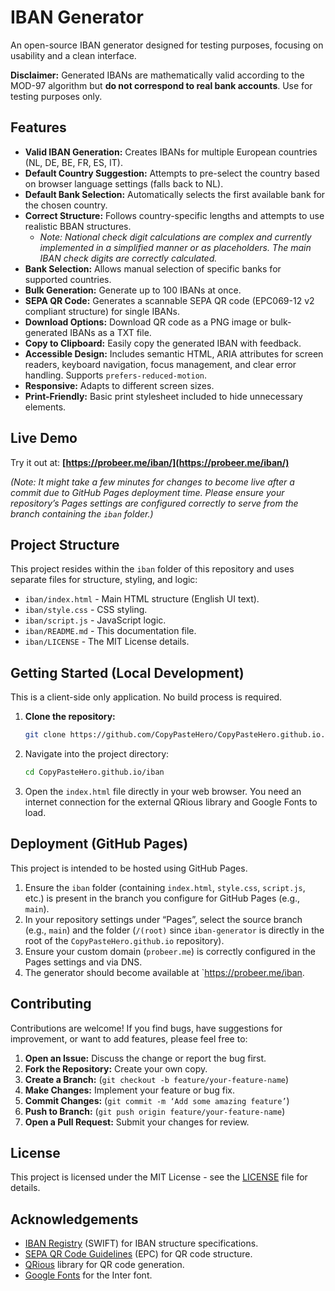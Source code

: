 # IBAN Generator

An open-source IBAN generator designed for testing purposes, focusing on usability and a clean interface.

**Disclaimer:** Generated IBANs are mathematically valid according to the MOD-97 algorithm but **do not correspond to real bank accounts**. Use for testing purposes only.

## Features

*   **Valid IBAN Generation:** Creates IBANs for multiple European countries (NL, DE, BE, FR, ES, IT).
*   **Default Country Suggestion:** Attempts to pre-select the country based on browser language settings (falls back to NL).
*   **Default Bank Selection:** Automatically selects the first available bank for the chosen country.
*   **Correct Structure:** Follows country-specific lengths and attempts to use realistic BBAN structures.
    *   _Note: National check digit calculations are complex and currently implemented in a simplified manner or as placeholders. The main IBAN check digits are correctly calculated._
*   **Bank Selection:** Allows manual selection of specific banks for supported countries.
*   **Bulk Generation:** Generate up to 100 IBANs at once.
*   **SEPA QR Code:** Generates a scannable SEPA QR code (EPC069-12 v2 compliant structure) for single IBANs.
*   **Download Options:** Download QR code as a PNG image or bulk-generated IBANs as a TXT file.
*   **Copy to Clipboard:** Easily copy the generated IBAN with feedback.
*   **Accessible Design:** Includes semantic HTML, ARIA attributes for screen readers, keyboard navigation, focus management, and clear error handling. Supports `prefers-reduced-motion`.
*   **Responsive:** Adapts to different screen sizes.
*   **Print-Friendly:** Basic print stylesheet included to hide unnecessary elements.

## Live Demo

Try it out at: **[https://probeer.me/iban/](https://probeer.me/iban/)**

*(Note: It might take a few minutes for changes to become live after a commit due to GitHub Pages deployment time. Please ensure your repository’s Pages settings are configured correctly to serve from the branch containing the `iban` folder.)*

## Project Structure

This project resides within the `iban` folder of this repository and uses separate files for structure, styling, and logic:

*   `iban/index.html` - Main HTML structure (English UI text).
*   `iban/style.css` - CSS styling.
*   `iban/script.js` - JavaScript logic.
*   `iban/README.md` - This documentation file.
*   `iban/LICENSE` - The MIT License details.

## Getting Started (Local Development)

This is a client-side only application. No build process is required.

1.  **Clone the repository:**
    ```bash
    git clone https://github.com/CopyPasteHero/CopyPasteHero.github.io.git
    ```
2.  Navigate into the project directory:
    ```bash
    cd CopyPasteHero.github.io/iban
    ```
3.  Open the `index.html` file directly in your web browser. You need an internet connection for the external QRious library and Google Fonts to load.

## Deployment (GitHub Pages)

This project is intended to be hosted using GitHub Pages.

1.  Ensure the `iban` folder (containing `index.html`, `style.css`, `script.js`, etc.) is present in the branch you configure for GitHub Pages (e.g., `main`).
2.  In your repository settings under “Pages”, select the source branch (e.g., `main`) and the folder (`/(root)` since `iban-generator` is directly in the root of the `CopyPasteHero.github.io` repository).
3.  Ensure your custom domain (`probeer.me`) is correctly configured in the Pages settings and via DNS.
4.  The generator should become available at `https://probeer.me/iban.

## Contributing

Contributions are welcome! If you find bugs, have suggestions for improvement, or want to add features, please feel free to:

1.  **Open an Issue:** Discuss the change or report the bug first.
2.  **Fork the Repository:** Create your own copy.
3.  **Create a Branch:** (`git checkout -b feature/your-feature-name`)
4.  **Make Changes:** Implement your feature or bug fix.
5.  **Commit Changes:** (`git commit -m ‘Add some amazing feature’`)
6.  **Push to Branch:** (`git push origin feature/your-feature-name`)
7.  **Open a Pull Request:** Submit your changes for review.

## License

This project is licensed under the MIT License - see the [LICENSE](./LICENSE) file for details.

## Acknowledgements

*   [IBAN Registry](https://www.swift.com/standards/data-standards/iban) (SWIFT) for IBAN structure specifications.
*   [SEPA QR Code Guidelines](https://www.europeanpaymentscouncil.eu/document-library/guidance-documents/sepa-qr-code-guidelines) (EPC) for QR code structure.
*   [QRious](https://github.com/neocotic/qrious) library for QR code generation.
*   [Google Fonts](https://fonts.google.com/) for the Inter font.